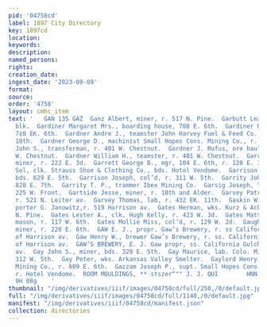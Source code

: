 ```yaml
---
pid: '04758cd'
label: 1897 City Directory
key: 1897cd
location: 
keywords: 
description: 
named_persons: 
rights: 
creation_date: 
ingest_date: '2023-08-09'
format: 
source: 
order: '4758'
layout: cmhc_item
text: '   GAN 135 GAZ  Ganz Albert, miner, r. 517 N. Pine.  Garbutt Lease, 13 Boston
  blk.  Gardiner Margaret Mrs., boarding house, 708 E. 6th.  Gardiner Robert W., r.
  7¢8 EK. 6th.  Gardner Andre J., teamster John Harvey Fuel & Feed Co., r. 404 E.
  10th.  Gardner George D., machinist Small Hopes Cons. Mining Co., r. 122 E. 4th.  Gardner
  John S., transferman, r. 401 W. Chestnut.  Gardner J. Rufus, ore hauler, r. 401
  W. Chestnut.  Gardner William H., teamster, r. 401 W. Chestnut.  Garrard J. W.,
  miner, r. 222 E. 3d.  Garrett George B., mgr, 104 E. 6th, r. 120 E. 3d.  Garrett
  Sol, clk. Strauss Shoe & Clothing Co., bds. Hotel Vendome.  Garrison Jerry, miner,
  bds. 629 E. 5th.  Garrison Joseph, col’d, r. 311 W. 5th.  Garrity John, miner, r.
  828 E. 7th.  Garrity T. P., trammer Ibex Mining Co.  Garsig Joseph, lab, r. rear
  225 W. Front.  Gartside Jesse, miner, r. 18th and Alder.  Garvey Patrick J., lab,
  r. 521 N. Leiter av.  Garvey Thomas, lab, r. 432 EK. 11th.  Gaskin Willis C.,col’d,
  porter G. Janowitz,r. 519 Harrison av.  Gates Herman, wks. Kurz & Ackley, r. 702
  N. Pine.  Gates Lester A., clk. Hugh Kelly, r. 423 W. 3d.  Gates Matthew, stone
  mason, r. 117 W. 6th.  Gates Mollie Miss, col’d, r. 129 W. 2d.  Gaughan Frank H.,
  miner, r. 220 E. 6th.  GAW E. J., propr. Gaw’s Brewery, r. ss California Gulch east
  of Harrison av.  Gaw Henry W., brewer Gaw’s Brewery, r. ss. California Gulch east
  of Harrison av.  GAW’S BREWERY, E. J. Gaw propr, ss. California Gulch east of Harrison
  av.  Gay John S., miner, bds. 320 E. 5th.  Gay Maurice, lab. Colo. Mid. R. R., r.
  312 W. 5th.  Gay Peter, wks. Arkansas Valley Smelter.  Gaylord Henry, miner Ibex
  Mining Co., r. 609 E. 6th.  Gazzam Joseph P., supt. Small Hopes Cons. Mining Co.,
  r. Hotel Vendome.  ROOM MOULDINGS, ** stszer“"" J. J. QUI        HNN 14004 10, us,
  9H 08g    '
thumbnail: "/img/derivatives/iiif/images/04758cd/full/250,/0/default.jpg"
full: "/img/derivatives/iiif/images/04758cd/full/1140,/0/default.jpg"
manifest: "/img/derivatives/iiif/04758cd/manifest.json"
collection: directories
---
```

